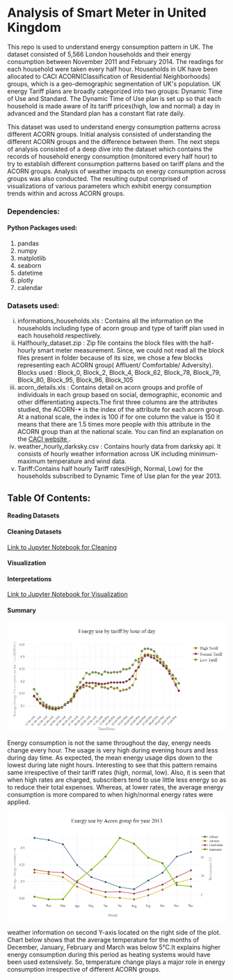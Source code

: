 

	
#  Analysis of Smart Meter in United Kingdom

<p> This repo is used to understand energy consumption pattern in UK. The dataset consisted of 5,566 London households and their energy consumption between November 2011 and February 2014. The readings for each household were taken every half hour. Households in UK have been allocated to CACI ACORN(Classification of Residential Neighborhoods) groups, which is a geo-demographic segmentation of UK's population. UK energy Tariff plans are broadly categorized into two groups: Dynamic Time of Use and Standard. The Dynamic Time of Use plan is set up so that each household is made aware of its tariff prices(high, low and normal) a day in advanced and the Standard plan has a constant flat rate daily. </p>

<p>This dataset was used to understand energy consumption patterns across different ACORN groups. Initial analysis consisted of understanding the different ACORN groups and the difference between them. The next steps of analysis consisted of a deep dive into the dataset which contains the records of household energy consumption (monitored every half hour) to try to establish different consumption patterns based on tariff plans and the ACORN groups. Analysis of weather impacts on energy consumption across groups was also conducted. The resulting output comprised of visualizations of various parameters which exhibit energy consumption trends  within and across ACORN groups.</p>

### Dependencies:

#### Python Packages used:
<ol>
	<li>pandas</li>
	<li>numpy </li>
	<li>matplotlib</li>
	<li>seaborn </li>	
	<li>datetime </li>
	<li>plotly</li>
	<li>calendar</li>
</ol>

### Datasets used:
<ol type="i">
<li>informations_households.xls : Contains all the information on the households including type of acorn group and type of tariff plan used in each household respectively.</li>

<li>Halfhourly_dataset.zip : Zip file contains the block files with the half-hourly smart meter measurement. Since, we could not read all the block files present in folder because of its size, we chose a few blocks representing each ACORN group( Affluent/ Comfortable/ Adversity).
Blocks used : Block_0, Block_2, Block_4, Block_62, Block_78, Block_79, Block_80, Block_95, Block_96, Block_105</li>

<li>acorn_details.xls : Contains detail on acorn groups and profile of individuals in each group based on social, demographic, economic and other differentiating aspects.The first three columns are the attributes studied, the ACORN-* is the index of the attribute for each acorn group. At a national scale, the index is 100 if for one column the value is 150 it means that there are 1.5 times more people with this attribute in the ACORN group than at the national scale. You can find an explanation on the <a href="https://acorn.caci.co.uk/what-is-acorn">CACI website </a>.</li>

<li>weather_hourly_darksky.csv : Contains hourly data from darksky api. It consists of hourly weather information across UK including minimum-maximum temperature and wind data.</li>

<li>Tariff:Contains half hourly Tariff rates(High, Normal, Low) for the households subscribed to Dynamic Time of Use plan for the year 2013.</li>
</ol>

## Table Of Contents:

#### Reading Datasets

#### Cleaning Datasets
<a href="https://github.com/swarsabnis/Smart_meter_London/blob/master/Jupyter_Notebooks/Smart_meter_london_cleaning_data.ipynb">Link to Jupyter Notebook for Cleaning</a>

#### Visualization

#### Interpretations 
<a href="https://github.com/swarsabnis/Smart_meter_London/blob/master/Jupyter_Notebooks/Smart_meter_london_visualizations.ipynb">Link to Jupyter Notebook for Visualization</a>


#### Summary


![Screenshot](hourly.png)

<p>Energy consumption is not the same throughout the day, energy needs change every hour. The usage is very high during evening hours and less during day time. As expected, the mean energy usage dips down to the lowest during late night hours. Interesting to see that this pattern remains same irrespective of their tariff rates (high, normal, low). Also, it is seen that when high rates are charged, subscribers tend to use little less energy so as to reduce their total expenses. Whereas, at lower rates, the average energy consumption is more compared to when high/normal energy rates were applied.</p>

![Screenshot_2](consumption_per_month.png)

<p>weather information on second Y-axis located on the right side of the plot. Chart below shows that the average temperature for the months of December, January, February and March was below 5°C.It explains higher energy consumption during this period as heating systems would have been used extensively. So, temperature change plays a major role in energy consumption irrespective of different ACORN groups.</p>


